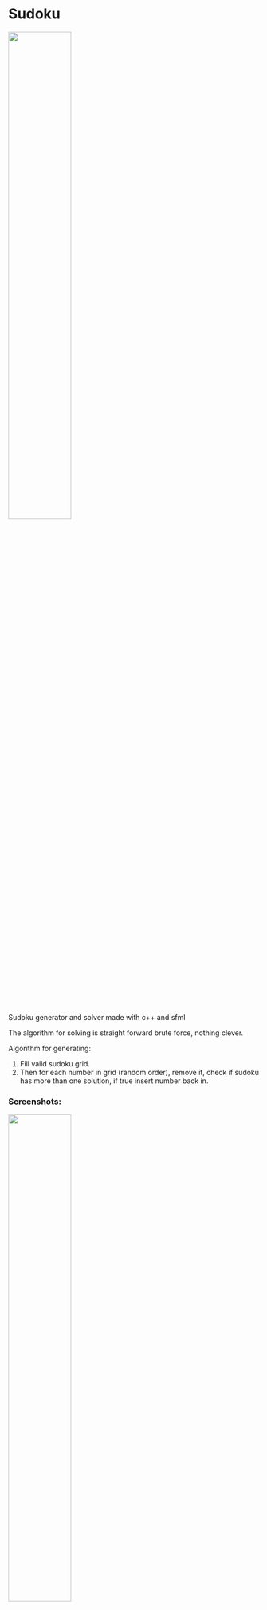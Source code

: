 # Sudoku

<img src = "https://github.com/oddek/Sudoku/blob/master/Sudoku/img/sudo1.png" width ="50%">

Sudoku generator and solver made with c++ and sfml

The algorithm for solving is straight forward brute force, nothing clever.

Algorithm for generating:
1. Fill valid sudoku grid.
2. Then for each number in grid (random order), remove it, check if sudoku has more than one solution, if true insert number back in.


### Screenshots:
<img src = "https://github.com/oddek/Sudoku/blob/master/Sudoku/img/sudo2.png" width ="50%"> <img src = "https://github.com/oddek/Sudoku/blob/master/Sudoku/img/sudo3.png" width ="50%"> <img src = "https://github.com/oddek/Sudoku/blob/master/Sudoku/img/sudo4.png" width ="50%">


### Kent Odde, August 2019

icon:
<div>Icons made by <a href="https://www.flaticon.com/authors/freepik" title="Freepik">Freepik</a> from <a href="https://www.flaticon.com/"                 title="Flaticon">www.flaticon.com</a> is licensed by <a href="http://creativecommons.org/licenses/by/3.0/"                 title="Creative Commons BY 3.0" target="_blank">CC 3.0 BY</a></div>
